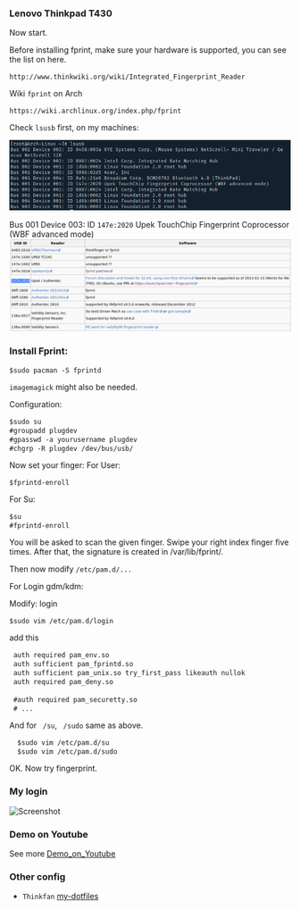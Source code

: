 ### Lenovo Thinkpad T430
Now start.
 
Before installing fprint, make sure your hardware is supported, you can see the list on here.

    http://www.thinkwiki.org/wiki/Integrated_Fingerprint_Reader

Wiki ```fprint``` on Arch 

    https://wiki.archlinux.org/index.php/fprint    

Check ``` lsusb ```  first, on my machines: 

![Screenshot](img/lsusb.png)


Bus 001 Device 003: ID ```147e:2020``` Upek TouchChip Fingerprint Coprocessor (WBF advanced mode)
![Screenshot](img/thinkwiki.png)

### Install Fprint:
    $sudo pacman -S fprintd 
    
 ``` imagemagick ``` might also be needed. 

Configuration:

    $sudo su
    #groupadd plugdev
    #gpasswd -a yourusername plugdev
    #chgrp -R plugdev /dev/bus/usb/

Now set your finger:
For User:

    $fprintd-enroll
For Su:

    $su
    #fprintd-enroll
 
You will be asked to scan the given finger. Swipe your right index 
finger five times. After that, the signature is created in /var/lib/fprint/. 

Then now modify ``` /etc/pam.d/... ```
 
For Login gdm/kdm:
 
Modify: login
 
    $sudo vim /etc/pam.d/login
    
add this
 
     auth required pam_env.so
     auth sufficient pam_fprintd.so
     auth sufficient pam_unix.so try_first_pass likeauth nullok
     auth required pam_deny.so
     
     #auth required pam_securetty.so
     # ...
     
And for ``` /su```, ``` /sudo``` same as above.

      $sudo vim /etc/pam.d/su
      $sudo vim /etc/pam.d/sudo  
      
OK. Now try fingerprint.
### My login
![Screenshot](img/mylogin.jpg)

### Demo on Youtube
See more [Demo_on_Youtube](https://www.youtube.com/watch?v=RT-CUaLs2BY)

### Other config
- ```Thinkfan``` [my-dotfiles](https://github.com/duyhenryer/dotfiles/blob/master/thinkfan.conf)  
     
     
  
  